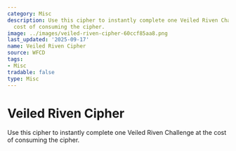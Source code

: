 ```yaml
---
category: Misc
description: Use this cipher to instantly complete one Veiled Riven Challenge at the
  cost of consuming the cipher.
image: ../images/veiled-riven-cipher-60ccf85aa8.png
last_updated: '2025-09-17'
name: Veiled Riven Cipher
source: WFCD
tags:
- Misc
tradable: false
type: Misc
---
```


# Veiled Riven Cipher

Use this cipher to instantly complete one Veiled Riven Challenge at the cost of consuming the cipher.


